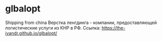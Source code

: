 # glbalopt
Shipping from china
Верстка ленгдинга - компании, предоставляющей логистические услуги из КНР в РФ.
Ссылка: https://the-ivandr.github.io/glbalopt/
